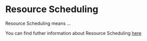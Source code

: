 # Resource Scheduling

Resource Scheduling means ...

You can find futher information about Resource Scheduling [here](../T3./.md)
